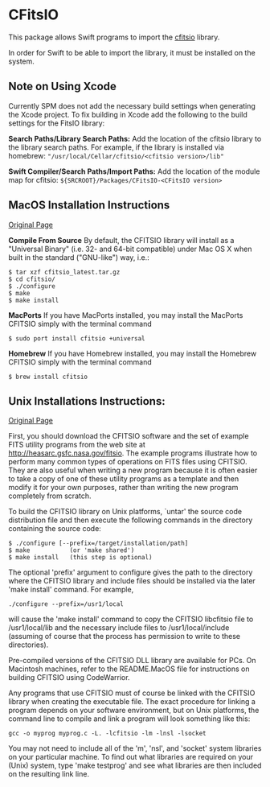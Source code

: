 CFitsIO
=======

This package allows Swift programs to import the [cfitsio](http://heasarc.gsfc.nasa.gov/docs/software/fitsio/fitsio.html) library. 

In order for Swift to be able to import the library, it must be installed on the system.

Note on Using Xcode
-------------------

Currently SPM does not add the necessary build settings when generating the Xcode project. To fix building in Xcode add the following to the build settings for the FitsIO library:

**Search Paths/Library Search Paths:**
Add the location of the cfitsio library to the library search paths. For example, if the library is installed via homebrew: `"/usr/local/Cellar/cfitsio/<cfitsio version>/lib"`

**Swift Compiler/Search Paths/Import Paths:**
Add the location of the module map for cfitsio: `${SRCROOT}/Packages/CFitsIO-<CFitsIO version>`


MacOS Installation Instructions
-------------------------------

[Original Page](http://heasarc.gsfc.nasa.gov/docs/software/fitsio/fitsio_macosx.html)

**Compile From Source**
By default, the CFITSIO library will install as a "Universal Binary" (i.e. 32- and 64-bit compatible) under Mac OS X when built in the standard ("GNU-like") way, i.e.:

```
$ tar xzf cfitsio_latest.tar.gz
$ cd cfitsio/
$ ./configure
$ make
$ make install
```

**MacPorts**
If you have MacPorts installed, you may install the MacPorts CFITSIO simply with the terminal command

```
$ sudo port install cfitsio +universal
```

**Homebrew**
If you have Homebrew installed, you may install the Homebrew CFITSIO simply with the terminal command

```
$ brew install cfitsio

```

Unix Installations Instructions:
-------------------------------

[Original Page](http://heasarc.gsfc.nasa.gov/docs/software/fitsio/quick/node3.html)

First, you should download the CFITSIO software and the set of example FITS utility programs from the web site at http://heasarc.gsfc.nasa.gov/fitsio. The example programs illustrate how to perform many common types of operations on FITS files using CFITSIO. They are also useful when writing a new program because it is often easier to take a copy of one of these utility programs as a template and then modify it for your own purposes, rather than writing the new program completely from scratch.

To build the CFITSIO library on Unix platforms, `untar' the source code distribution file and then execute the following commands in the directory containing the source code:

```
$ ./configure [--prefix=/target/installation/path]
$ make           (or 'make shared')
$ make install   (this step is optional)
```

The optional 'prefix' argument to configure gives the path to the directory where the CFITSIO library and include files should be installed via the later 'make install' command. For example,

```
./configure --prefix=/usr1/local
```

will cause the 'make install' command to copy the CFITSIO libcfitsio file to /usr1/local/lib and the necessary include files to /usr1/local/include (assuming of course that the process has permission to write to these directories).

Pre-compiled versions of the CFITSIO DLL library are available for PCs. On Macintosh machines, refer to the README.MacOS file for instructions on building CFITSIO using CodeWarrior.

Any programs that use CFITSIO must of course be linked with the CFITSIO library when creating the executable file. The exact procedure for linking a program depends on your software environment, but on Unix platforms, the command line to compile and link a program will look something like this:

```
gcc -o myprog myprog.c -L. -lcfitsio -lm -lnsl -lsocket
```

You may not need to include all of the 'm', 'nsl', and 'socket' system libraries on your particular machine. To find out what libraries are required on your (Unix) system, type 'make testprog' and see what libraries are then included on the resulting link line.
